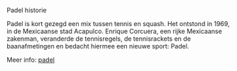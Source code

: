 Padel historie

Padel is kort gezegd een mix tussen tennis en squash. Het ontstond in 1969, in de Mexicaanse stad Acapulco. 
Enrique Corcuera, een rijke Mexicaanse zakenman, veranderde de tennisregels, de tennisrackets en de baanafmetingen 
en bedacht hiermee een nieuwe sport: Padel.

Meer info: [padel](http://www.tpcmaaspoort.nl/padel/padel-algemeen/padel-historie/)